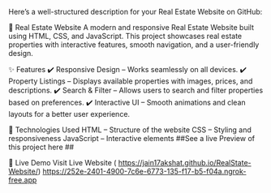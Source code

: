 
Here’s a well-structured description for your Real Estate Website on GitHub:

🏡 Real Estate Website
A modern and responsive Real Estate Website built using HTML, CSS, and JavaScript. This project showcases real estate properties with interactive features, smooth navigation, and a user-friendly design.

✨ Features
✔️ Responsive Design – Works seamlessly on all devices.
✔️ Property Listings – Displays available properties with images, prices, and descriptions.
✔️ Search & Filter – Allows users to search and filter properties based on preferences.
✔️ Interactive UI – Smooth animations and clean layouts for a better user experience.

🚀 Technologies Used
HTML – Structure of the website
CSS – Styling and responsiveness
JavaScript – Interactive elements
##See a live Preview of this project here ##

🔗 Live Demo
Visit Live Website ( https://jain17akshat.github.io/RealState-Website/)
 https://252e-2401-4900-7c6e-6773-135-f17-b5-f04a.ngrok-free.app
 

